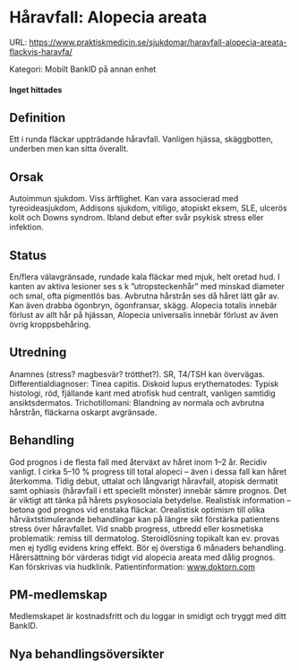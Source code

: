 # Håravfall: Alopecia areata

URL: https://www.praktiskmedicin.se/sjukdomar/haravfall-alopecia-areata-flackvis-haravfa/



Kategori: Mobilt BankID på annan enhet

#### Inget hittades

## Definition

Ett i runda fläckar uppträdande håravfall. Vanligen hjässa, skäggbotten, underben men kan sitta överallt.

## Orsak

Autoimmun sjukdom. Viss ärftlighet. Kan vara associerad med tyreoideasjukdom, Addisons sjukdom, vitiligo, atopiskt eksem, SLE, ulcerös kolit och Downs syndrom. Ibland debut efter svår psykisk stress eller infektion.

## Status

En/flera välavgränsade, rundade kala fläckar med mjuk, helt oretad hud. I kanten av aktiva lesioner ses s k ”utropsteckenhår” med minskad diameter och smal, ofta pigmentlös bas. Avbrutna hårstrån ses då håret lätt går av. Kan även drabba ögonbryn, ögonfransar, skägg. Alopecia totalis innebär förlust av allt hår på hjässan, Alopecia universalis innebär förlust av även övrig kroppsbehåring.
 

## Utredning

Anamnes (stress? magbesvär? trötthet?). SR, T4/TSH kan övervägas.
Differentialdiagnoser: Tinea capitis. Diskoid lupus erythematodes: Typisk histologi, röd, fjällande kant med atrofisk hud centralt, vanligen samtidig ansiktsdermatos. Trichotillomani: Blandning av normala och avbrutna hårstrån, fläckarna oskarpt avgränsade.

## Behandling

God prognos i de flesta fall med återväxt av håret inom 1–2 år. Recidiv vanligt. I cirka 5–10 % progress till total alopeci – även i dessa fall kan håret återkomma. Tidig debut, uttalat och långvarigt håravfall, atopisk dermatit samt ophiasis (håravfall i ett speciellt mönster) innebär sämre prognos.
Det är viktigt att tänka på hårets psykosociala betydelse. Realistisk information – betona god prognos vid enstaka fläckar. Orealistisk optimism till olika hårväxtstimulerande behandlingar kan på längre sikt förstärka patientens stress över håravfallet.
Vid snabb progress, utbredd eller kosmetiska problematik: remiss till dermatolog. Steroidlösning topikalt kan ev. provas men ej tydlig evidens kring effekt. Bör ej överstiga 6 månaders behandling. Hårersättning bör värderas tidigt vid alopecia areata med dålig prognos. Kan förskrivas via hudklinik.
Patientinformation: www.doktorn.com

## PM-medlemskap

Medlemskapet är kostnadsfritt och du loggar in smidigt och tryggt med ditt BankID.

## Nya behandlingsöversikter

